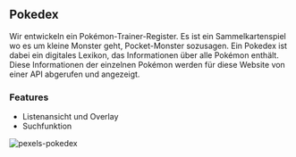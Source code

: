 ## Pokedex

Wir entwickeln ein Pokémon-Trainer-Register. Es ist ein Sammelkartenspiel wo es um kleine Monster geht, Pocket-Monster sozusagen. Ein Pokedex ist dabei ein digitales Lexikon, das Informationen über alle Pokémon enthält. Diese Informationen der einzelnen Pokémon werden für diese Website von einer API abgerufen und angezeigt.

### Features

- Listenansicht und Overlay
- Suchfunktion


![pexels-pokedex](https://github.com/user-attachments/assets/eb8bdee8-f419-4b9e-ac7e-72ddb16480d3)
